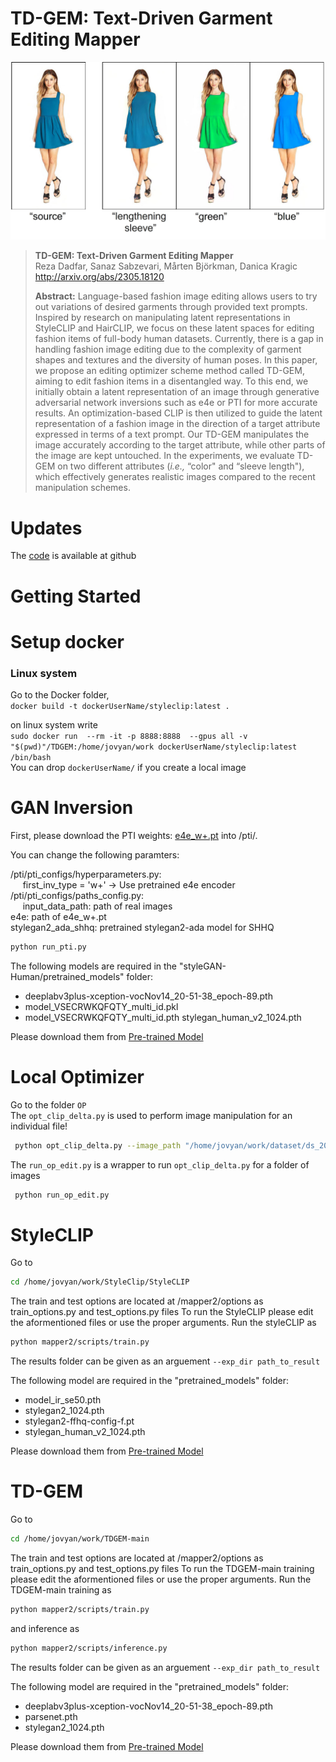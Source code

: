 # TD-GEM: Text-Driven Garment Editing Mapper
![plot](./util/front_sample1.jpg)
> **TD-GEM: Text-Driven Garment Editing Mapper**<br>
> Reza Dadfar, Sanaz Sabzevari, Mårten Björkman, Danica Kragic <br>
> http://arxiv.org/abs/2305.18120 <br>
>
>**Abstract:** Language-based fashion image editing allows users to try out variations of desired garments through provided text prompts.
Inspired by research on manipulating latent representations in StyleCLIP and HairCLIP, we focus on these latent spaces for editing fashion items of full-body human datasets. Currently, there is a gap in handling fashion image editing due to the complexity of garment shapes and textures and the diversity of human poses. In this paper, we propose an editing optimizer scheme method called TD-GEM, aiming to edit fashion items in a disentangled way. To this end, we initially obtain a latent representation of an image through generative adversarial network inversions such as e4e or PTI for more accurate results. An optimization-based CLIP is then utilized to guide the latent representation of a fashion image in the direction of a target attribute expressed in terms of a text prompt. Our TD-GEM manipulates the image accurately according to the target attribute, while other parts of the image are kept untouched. In the experiments, we evaluate TD-GEM on two different attributes (*i.e.,* “color" and “sleeve length"), which effectively generates realistic images compared to the recent manipulation schemes.

# Updates
The [code](https://github.com/resa-git/TDGEM) is available at github

# Getting Started

# Setup docker 
### Linux system
Go to the Docker folder, <br/> 
`docker build -t dockerUserName/styleclip:latest .` <br/>

on linux system write <br/>
`sudo docker run  --rm -it -p 8888:8888  --gpus all -v "$(pwd)"/TDGEM:/home/jovyan/work dockerUserName/styleclip:latest /bin/bash` <br/>
You can drop `dockerUserName/` if you create a local image
# GAN Inversion
First, please download the PTI weights: [e4e_w+.pt](https://drive.google.com/file/d/1NUfSJqLhsrU7c9PwAtlZ9xtrxhzS_6tu/view?usp=sharing) into /pti/.

You can change the following paramters:<br/>

/pti/pti_configs/hyperparameters.py: <br/>
&nbsp;&nbsp;&nbsp;&nbsp;  first_inv_type = 'w+' -> Use pretrained e4e encoder <br/>
/pti/pti_configs/paths_config.py: <br/>
&nbsp;&nbsp;&nbsp;&nbsp;  input_data_path: path of real images<br/>
e4e:  path of e4e_w+.pt<br/>
stylegan2_ada_shhq: pretrained stylegan2-ada model for SHHQ<br/>
```sh
python run_pti.py
```

The following models are required in the "styleGAN-Human/pretrained_models" folder:
* deeplabv3plus-xception-vocNov14_20-51-38_epoch-89.pth
* model_VSECRWKQFQTY_multi_id.pkl
* model_VSECRWKQFQTY_multi_id.pth  stylegan_human_v2_1024.pth

Please download them from [Pre-trained Model](https://kth-my.sharepoint.com/:f:/g/personal/sanazsab_ug_kth_se/Eo1EFwRf_jdPtysc_5AmN4YBc1eM1lEH9IceG_t0RjW54w?e=Z3uJBQ)

# Local Optimizer
Go to the folder `OP`  
The `opt_clip_delta.py` is used to perform image manipulation for an individual file!  
 
 
```bash
 python opt_clip_delta.py --image_path "/home/jovyan/work/dataset/ds_200" --base_path "/home/jovyan/work/styleGAN-Human/outputs/ds_200" --results_dir "/home/jovyan/work/results/Op" 
```
 
The `run_op_edit.py` is a wrapper to run `opt_clip_delta.py` for a folder of images
 
```bash
 python run_op_edit.py
```

# StyleCLIP
Go to
```sh
cd /home/jovyan/work/StyleClip/StyleCLIP
```
 The train and test options are located at /mapper2/options as train_options.py and test_options.py files
 To run the StyleCLIP please edit the aformentioned files or use the proper arguments. 
 Run the styleCLIP as
```sh
python mapper2/scripts/train.py
```
The results folder can be given as an arguement `--exp_dir path_to_result`


The following model are required in the "pretrained_models" folder:
* model_ir_se50.pth
* stylegan2_1024.pth
* stylegan2-ffhq-config-f.pt
* stylegan_human_v2_1024.pth

Please download them from [Pre-trained Model](https://kth-my.sharepoint.com/:f:/g/personal/sanazsab_ug_kth_se/Eo1EFwRf_jdPtysc_5AmN4YBc1eM1lEH9IceG_t0RjW54w?e=Z3uJBQ)

# TD-GEM
 Go to
```sh
cd /home/jovyan/work/TDGEM-main
```
 The train and test options are located at /mapper2/options as train_options.py and test_options.py files
 To run the TDGEM-main training please edit the aformentioned files or use the proper arguments. 
 Run the TDGEM-main training as
```sh
python mapper2/scripts/train.py
```
and 
inference as
```sh
python mapper2/scripts/inference.py
```
The results folder can be given as an arguement `--exp_dir path_to_result`


The following model are required in the "pretrained_models" folder:
* deeplabv3plus-xception-vocNov14_20-51-38_epoch-89.pth
* parsenet.pth
* stylegan2_1024.pth

Please download them from [Pre-trained Model](https://kth-my.sharepoint.com/:f:/g/personal/sanazsab_ug_kth_se/Eo1EFwRf_jdPtysc_5AmN4YBc1eM1lEH9IceG_t0RjW54w?e=Z3uJBQ)

